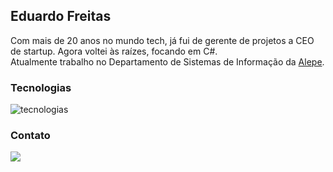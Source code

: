 ## Eduardo Freitas

Com mais de 20 anos no mundo tech, já fui de gerente de projetos a CEO de startup. 
Agora voltei às raízes, focando em C#. 
<br>Atualmente trabalho no Departamento de Sistemas de Informação da [Alepe](https://www.alepe.pe.gov.br).

### Tecnologias

<div style="display: inline_block">
    <img align="center" alt="tecnologias" src="https://skillicons.dev/icons?i=dotnet,python,php">
</div>

### Contato
  <a href="https://www.linkedin.com/in/eduardo-freitas-ehff/" target="_blank"><img src="https://skillicons.dev/icons?i=linkedin"></a> 

